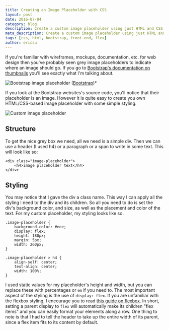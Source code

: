 ```yaml
---
title: Creating an Image Placeholder with CSS
layout: post
date: 2016-07-04
category: blog
description: Create a custom image placeholder using just HTML and CSS
meta_description: Create a custom image placeholder using just HTML and CSS
tags: [css, html, bootstrap, front-end, flex]
author: ericsu
---
```


If you're familiar with wireframes, mockups, documentation, etc. for web design then you've probably seen
grey image placeholders to indicate where an image should go. If you go to
[Bootstrap's documentation on thumbnails](http://getbootstrap.com/components/#thumbnails) you'll see exactly
what I'm talking about.

<p class="blog-image">
<img class="img-responsive" alt="Bootstrap image placeholder" src="{{ site.url }}/assets/images/posts/070416_bootstrap.png" />
(<a href="http://getbootstrap.com/components/#thumbnails">Bootstrap</a>)*
</p>

If you look at the Bootstrap websites's source code, you'll notice that their placeholder is an image.
However it is quite easy to create you own HTML/CSS-based image placeholder with some simple styling.

<img class="img-responsive" alt="Custom image placeholder" src="{{ site.url }}/assets/images/posts/070416_self.png" />

## Structure

To get the nice grey box we need, all we need is a simple div. Then we can use a header (I used h4) or a paragraph or a
span to write in some text. This will look like so:

    <div class="image-placeholder">
        <h4>image placeholder text</h4>
    </div>

## Styling

You may notice that I gave the div a class name. This way I can apply all the styling I need to the div and its
children. So all you need to do is set the div's background color, and size, as well as the placement and color
of the text. For my custom placeholder, my styling looks like so.

    .image-placeholder {
        background-color: #eee;
        display: flex;
        height: 180px;
        margin: 5px;
        width: 260px;
    }

    .image-placeholder > h4 {
        align-self: center;
        text-align: center;
        width: 100%;
    }

I used static values for my placeholder's height and width, but you can replace these with percentages or
`em` if you need to. The most important aspect of the styling is the use of `display: flex`. If you are unfamiliar with
the flexbox styling, I encourage you to read
[this guide on flexbox](https://css-tricks.com/snippets/css/a-guide-to-flexbox/). In short, setting a parent display to
`flex` will automatically make its children "flex items" and you can easily format your elements along a row. One thing
to note is that I had to tell the header to take up the entire width of its parent, since a flex item
fits to its content by default.
